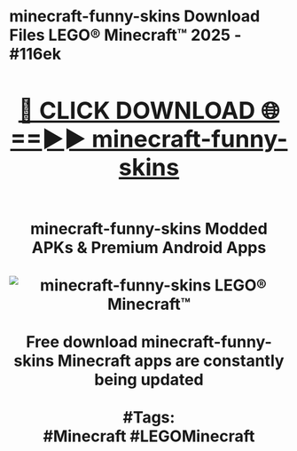 <h1>minecraft-funny-skins Download Files LEGO® Minecraft™ 2025 - #116ek
<br>
<div align="center">
<h2><a href="https://apps.freeplayer.one?minecraft-funny-skins" rel="nofollow">🔴 CLICK DOWNLOAD 🌐==►► minecraft-funny-skins</a></h2>
<br>
minecraft-funny-skins Modded APKs & Premium Android Apps
<br>
<br>
<a href="https://apps.freeplayer.one?minecraft-funny-skins" rel="nofollow" data-target="animated-image.originalLink"><img src="https://github.com/user-attachments/assets/0f9c940e-d8b0-45ae-aac7-cd30a18b3e1c" alt="minecraft-funny-skins LEGO® Minecraft™" style="max-width: 100%; display: inline-block;" data-target="animated-image.originalImage"></a>
<br><br>
Free download minecraft-funny-skins Minecraft apps are constantly being updated
<br><br>
#Tags:
<br>
#Minecraft #LEGOMinecraft
</div>
<br>
